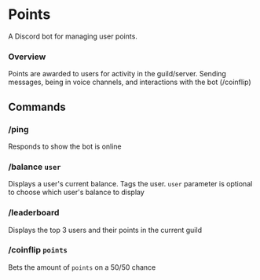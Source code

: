# Points
A Discord bot for managing user points.

### Overview
Points are awarded to users for activity in the guild/server. Sending messages, being in voice channels, and interactions with the bot (/coinflip)

## Commands
### /ping
Responds to show the bot is online

### /balance `user`
Displays a user's current balance. Tags the user. 
`user` parameter is optional to choose which user's balance to display


### /leaderboard
Displays the top 3 users and their points in the current guild

### /coinflip `points`
Bets the amount of `points` on a 50/50 chance
